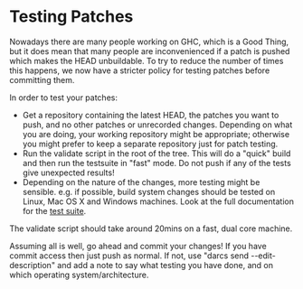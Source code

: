 # Testing Patches



Nowadays there are many people working on GHC, which is a Good Thing, but it does mean that many people are inconvenienced if a patch is pushed which makes the HEAD unbuildable. To try to reduce the number of times this happens, we now have a stricter policy for testing patches before committing them.



In order to test your patches:


- Get a repository containing the latest HEAD, the patches you want to push, and no other patches or unrecorded changes. Depending on what you are doing, your working repository might be appropriate; otherwise you might prefer to keep a separate repository just for patch testing.
- Run the validate script in the root of the tree. This will do a "quick" build and then run the testsuite in "fast" mode. Do not push if any of the tests give unexpected results!
- Depending on the nature of the changes, more testing might be sensible. e.g. if possible, build system changes should be tested on Linux, Mac OS X and Windows machines.  Look at the full documentation for the [test suite](building/running-tests).


The validate script should take around 20mins on a fast, dual core machine.



Assuming all is well, go ahead and commit your changes! If you have commit access then just push as normal. If not, use "darcs send --edit-description" and add a note to say what testing you have done, and on which operating system/architecture.


